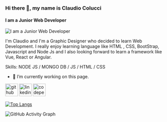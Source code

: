 ### Hi there 👋, my name is Claudio Colucci
#### I am a Junior Web Developer
![I am a Junior Web Developer](https://arturssmirnovs.github.io/github-profile-readme-generator/images/banner.png)

I'm Claudio and I'm a Graphic Designer who decided to learn Web Development. I really enjoy learning language like HTML , CSS, BootStrap, Javascript and Node Js and I also looking forward to learn a framework like Vue, React or Angular. 

Skills: NODE JS / MONGO DB / JS / HTML / CSS

- 🔭 I’m currently working on this page. 


[<img src='https://cdn.jsdelivr.net/npm/simple-icons@3.0.1/icons/github.svg' alt='github' height='40'>](https://github.com/Cloudus91)  [<img src='https://cdn.jsdelivr.net/npm/simple-icons@3.0.1/icons/linkedin.svg' alt='linkedin' height='40'>](https://www.linkedin.com/in/claudio-colucci-33346b157//)  [<img src='https://cdn.jsdelivr.net/npm/simple-icons@3.0.1/icons/codepen.svg' alt='codepen' height='40'>](https://codepen.io/Cloudus)  

[![Top Langs](https://github-readme-stats.vercel.app/api/top-langs/?username=Cloudus91)](https://github.com/anuraghazra/github-readme-stats)

![GitHub Activity Graph](https://activity-graph.herokuapp.com/graph?username=Cloudus91)  

